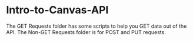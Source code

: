 # Intro-to-Canvas-API
The GET Requests folder has some scripts to help you GET data out of the API.
The Non-GET Requests folder is for POST and PUT requests.
